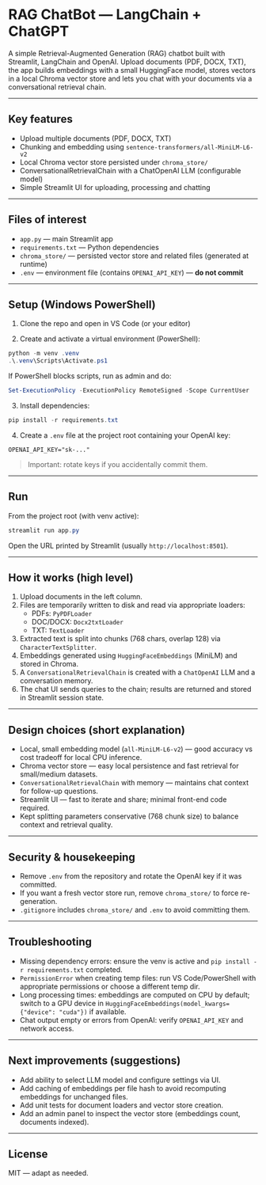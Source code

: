 # RAG ChatBot — LangChain + ChatGPT

A simple Retrieval-Augmented Generation (RAG) chatbot built with Streamlit, LangChain and OpenAI. Upload documents (PDF, DOCX, TXT), the app builds embeddings with a small HuggingFace model, stores vectors in a local Chroma vector store and lets you chat with your documents via a conversational retrieval chain.

---

## Key features

- Upload multiple documents (PDF, DOCX, TXT)
- Chunking and embedding using `sentence-transformers/all-MiniLM-L6-v2`
- Local Chroma vector store persisted under `chroma_store/`
- ConversationalRetrievalChain with a ChatOpenAI LLM (configurable model)
- Simple Streamlit UI for uploading, processing and chatting

---

## Files of interest

- `app.py` — main Streamlit app
- `requirements.txt` — Python dependencies
- `chroma_store/` — persisted vector store and related files (generated at runtime)
- `.env` — environment file (contains `OPENAI_API_KEY`) — **do not commit**

---

## Setup (Windows PowerShell)

1. Clone the repo and open in VS Code (or your editor)

2. Create and activate a virtual environment (PowerShell):

```powershell
python -m venv .venv
.\.venv\Scripts\Activate.ps1
```

If PowerShell blocks scripts, run as admin and do:

```powershell
Set-ExecutionPolicy -ExecutionPolicy RemoteSigned -Scope CurrentUser
```

3. Install dependencies:

```powershell
pip install -r requirements.txt
```

4. Create a `.env` file at the project root containing your OpenAI key:

```text
OPENAI_API_KEY="sk-..."
```

> Important: rotate keys if you accidentally commit them.

---

## Run

From the project root (with venv active):

```powershell
streamlit run app.py
```

Open the URL printed by Streamlit (usually `http://localhost:8501`).

---

## How it works (high level)

1. Upload documents in the left column.
2. Files are temporarily written to disk and read via appropriate loaders:
   - PDFs: `PyPDFLoader`
   - DOC/DOCX: `Docx2txtLoader`
   - TXT: `TextLoader`
3. Extracted text is split into chunks (768 chars, overlap 128) via `CharacterTextSplitter`.
4. Embeddings generated using `HuggingFaceEmbeddings` (MiniLM) and stored in Chroma.
5. A `ConversationalRetrievalChain` is created with a `ChatOpenAI` LLM and a conversation memory.
6. The chat UI sends queries to the chain; results are returned and stored in Streamlit session state.

---

## Design choices (short explanation)

- Local, small embedding model (`all-MiniLM-L6-v2`) — good accuracy vs cost tradeoff for local CPU inference.
- Chroma vector store — easy local persistence and fast retrieval for small/medium datasets.
- `ConversationalRetrievalChain` with memory — maintains chat context for follow-up questions.
- Streamlit UI — fast to iterate and share; minimal front-end code required.
- Kept splitting parameters conservative (768 chunk size) to balance context and retrieval quality.

---

## Security & housekeeping

- Remove `.env` from the repository and rotate the OpenAI key if it was committed.
- If you want a fresh vector store run, remove `chroma_store/` to force re-generation.
- `.gitignore` includes `chroma_store/` and `.env` to avoid committing them.

---

## Troubleshooting

- Missing dependency errors: ensure the venv is active and `pip install -r requirements.txt` completed.
- `PermissionError` when creating temp files: run VS Code/PowerShell with appropriate permissions or choose a different temp dir.
- Long processing times: embeddings are computed on CPU by default; switch to a GPU device in `HuggingFaceEmbeddings(model_kwargs={"device": "cuda"})` if available.
- Chat output empty or errors from OpenAI: verify `OPENAI_API_KEY` and network access.

---

## Next improvements (suggestions)

- Add ability to select LLM model and configure settings via UI.
- Add caching of embeddings per file hash to avoid recomputing embeddings for unchanged files.
- Add unit tests for document loaders and vector store creation.
- Add an admin panel to inspect the vector store (embeddings count, documents indexed).

---

## License

MIT — adapt as needed.

